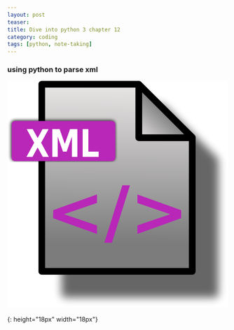 ```yaml
---
layout: post
teaser:
title: Dive into python 3 chapter 12
category: coding
tags: [python, note-taking]
---
```

### using python to parse xml
![xml]





[xml]:../sourcefile/file-icon-xml.png
{: height="18px" width="18px"}

